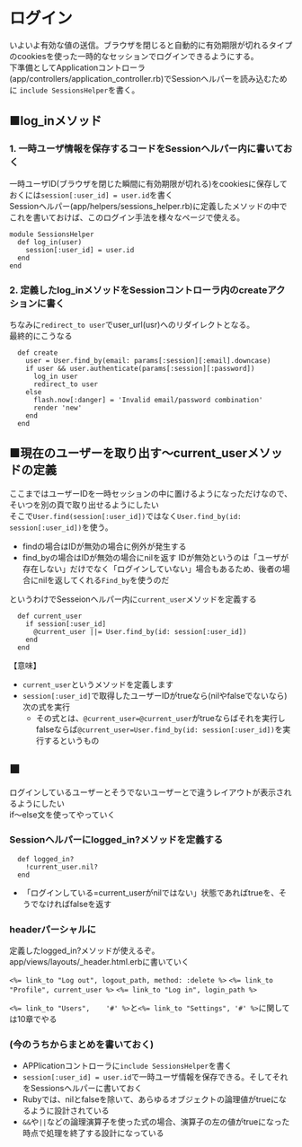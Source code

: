 # ログイン
いよいよ有効な値の送信。ブラウザを閉じると自動的に有効期限が切れるタイプのcookiesを使った一時的なセッションでログインできるようにする。  
下準備としてApplicationコントローラ(app/controllers/application_controller.rb)でSessionヘルパーを読み込むために
```include SessionsHelper```を書く。



## ■log_inメソッド
### 1. 一時ユーザ情報を保存するコードをSessionヘルパー内に書いておく
一時ユーザID(ブラウザを閉じた瞬間に有効期限が切れる)をcookiesに保存しておくには```session[:user_id] = user.id```を書く  
Sessionヘルパー(app/helpers/sessions_helper.rb)に定義したメソッドの中でこれを書いておけば、このログイン手法を様々なページで使える。  
```
module SessionsHelper
  def log_in(user)
    session[:user_id] = user.id
  end
end
```
### 2. 定義したlog_inメソッドをSessionコントローラ内のcreateアクションに書く
ちなみに```redirect_to user```でuser_url(usr)へのリダイレクトとなる。  
最終的にこうなる  
```
  def create
    user = User.find_by(email: params[:session][:email].downcase)
    if user && user.authenticate(params[:session][:password])
      log_in user
      redirect_to user
    else
      flash.now[:danger] = 'Invalid email/password combination'
      render 'new'
    end
  end
```
## ■現在のユーザーを取り出す～current_userメソッドの定義
ここまではユーザーIDを一時セッションの中に置けるようになっただけなので、そいつを別の頁で取り出せるようにしたい  
そこで```User.find(session[:user_id])```ではなく```User.find_by(id: session[:user_id])```を使う。  
- findの場合はIDが無効の場合に例外が発生する
- find_byの場合はIDが無効の場合にnilを返す
IDが無効というのは「ユーザが存在しない」だけでなく「ログインしていない」場合もあるため、後者の場合にnilを返してくれる```Find_by```を使うのだ  

というわけでSesseionヘルパー内に```current_user```メソッドを定義する
```
  def current_user
    if session[:user_id]
      @current_user ||= User.find_by(id: session[:user_id])
    end
  end
```
【意味】
- ```current_user```というメソッドを定義します
- ```session[:user_id]```で取得したユーザーIDがtrueなら(nilやfalseでないなら)次の式を実行
  - その式とは、```@current_user=@current_user```がtrueならばそれを実行し   
falseならば```@current_user=User.find_by(id: session[:user_id])```を実行するというもの

## ■
ログインしているユーザーとそうでないユーザーとで違うレイアウトが表示されるようにしたい  
if～else文を使ってやっていく

### Sessionヘルパーにlogged_in?メソッドを定義する
```
  def logged_in?
    !current_user.nil?
  end
```
- 「ログインしている=current_userがnilではない」状態であればtrueを、そうでなければfalseを返す
<!-- 分頭の!が分からんので復習要 -->


### headerパーシャルに
定義したlogged_in?メソッドが使えるぞ。
app/views/layouts/_header.html.erbに書いていく


```<%= link_to "Log out", logout_path, method: :delete %>```
```<%= link_to "Profile", current_user %>```
```<%= link_to "Log in", login_path %>```

```<%= link_to "Users",    '#' %>```と```<%= link_to "Settings", '#' %>```に関しては10章でやる




### (今のうちからまとめを書いておく)
- APPlicationコントローラに```include SessionsHelper```を書く
- ```session[:user_id] = user.id```で一時ユーザ情報を保存できる。そしてそれをSessionsヘルパーに書いておく
- Rubyでは、nilとfalseを除いて、あらゆるオブジェクトの論理値がtrueになるように設計されている
- ```&&```や```||```などの論理演算子を使った式の場合、演算子の左の値がtrueになった時点で処理を終了する設計になっている
